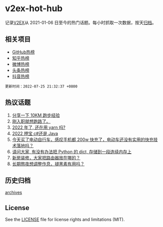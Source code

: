 # v2ex-hot-hub

 记录[V2EX](https://www.v2ex.com/)从 2021-01-06 日至今的热门话题。每小时抓取一次数据，按天[归档](archives)。
 
 ## 相关项目

- [GitHub热榜](https://github.com/lonnyzhang423/github-hot-hub)
- [知乎热榜](https://github.com/lonnyzhang423/zhihu-hot-hub)
- [微博热榜](https://github.com/lonnyzhang423/weibo-hot-hub)
- [头条热榜](https://github.com/lonnyzhang423/toutiao-hot-hub)
- [抖音热榜](https://github.com/lonnyzhang423/douyin-hot-hub)


 `更新时间：2022-07-25 21:32:37 +0800`

## 热议话题

1. [分享一下 10KM 跑步经验](https://www.v2ex.com/t/868472)
1. [刚入职就想跑路了。](https://www.v2ex.com/t/868453)
1. [2022 年了, 还在用 yarn 吗?](https://www.v2ex.com/t/868418)
1. [2022 押宝 c#还是 Java](https://www.v2ex.com/t/868434)
1. [今天买了电动自行车，感叹手机都 200w 快充了，电动车还没有实用的快充技术落地吗？](https://www.v2ex.com/t/868423)
1. [请问大家, 有没有办法把 Python 的 dict, 存储到一段连续内存上](https://www.v2ex.com/t/868557)
1. [新房装修，大家把路由器放在哪的？](https://www.v2ex.com/t/868452)
1. [长期熬夜想调整作息，褪黑素有用吗？](https://www.v2ex.com/t/868528)

## 历史归档

[archives](archives)

## License

See the [LICENSE](LICENSE) file for license rights and limitations (MIT).
